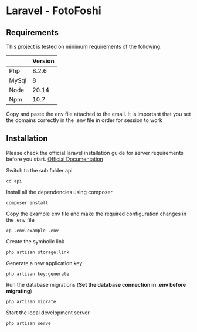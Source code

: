 # Laravel - FotoFoshi

## Requirements
This project is tested on minimum requirements of the following:

|  | Version |
|--------|----------------|
| Php    | 8.2.6          |
| MySql  | 8              |
| Node   | 20.14          |
| Npm    | 10.7           |

Copy and paste the env file attached to the email. 
It is important that you set the domains correctly in the .env file in order for session to work

## Installation

Please check the official laravel installation guide for server requirements before you start. [Official Documentation](https://laravel.com/docs/11.x/installation)

Switch to the sub folder api

    cd api

Install all the dependencies using composer

    composer install

Copy the example env file and make the required configuration changes in the .env file

    cp .env.example .env

Create the symbolic link

    php artisan storage:link

Generate a new application key

    php artisan key:generate


Run the database migrations (**Set the database connection in .env before migrating**)

    php artisan migrate

Start the local development server

    php artisan serve

